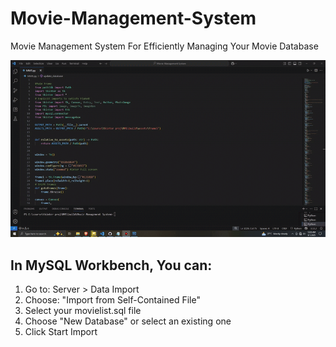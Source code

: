 # Movie-Management-System
Movie Management System For Efficiently Managing Your Movie Database

![Demo](assets/SachinthaDilsaratkinterproject.gif)

## In MySQL Workbench, You can:

1. Go to: Server > Data Import
2. Choose: "Import from Self-Contained File"
3. Select your movielist.sql file
4. Choose "New Database" or select an existing one
5. Click Start Import
